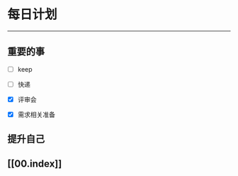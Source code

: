 
# 每日计划
---
## 重要的事

- [ ]  keep
- [ ]  快递
- [x]  评审会
- [x] 需求相关准备



## 提升自己

  



## [[00.index]]











